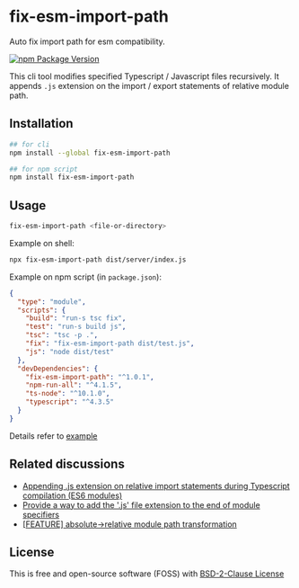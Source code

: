 # fix-esm-import-path

Auto fix import path for esm compatibility.

[![npm Package Version](https://img.shields.io/npm/v/fix-esm-import-path.svg?maxAge=2592000)](https://www.npmjs.com/package/fix-esm-import-path)

This cli tool modifies specified Typescript / Javascript files recursively. It appends `.js` extension on the import / export statements of relative module path.

## Installation

```bash
## for cli
npm install --global fix-esm-import-path

## for npm script
npm install fix-esm-import-path
```

## Usage

```bash
fix-esm-import-path <file-or-directory>
```

Example on shell:

```bash
npx fix-esm-import-path dist/server/index.js
```

Example on npm script (in `package.json`):

```json
{
  "type": "module",
  "scripts": {
    "build": "run-s tsc fix",
    "test": "run-s build js",
    "tsc": "tsc -p .",
    "fix": "fix-esm-import-path dist/test.js",
    "js": "node dist/test"
  },
  "devDependencies": {
    "fix-esm-import-path": "^1.0.1",
    "npm-run-all": "^4.1.5",
    "ts-node": "^10.1.0",
    "typescript": "^4.3.5"
  }
}
```

Details refer to [example](./example)

## Related discussions

- [Appending .js extension on relative import statements during Typescript compilation (ES6 modules)](https://stackoverflow.com/questions/62619058/appending-js-extension-on-relative-import-statements-during-typescript-compilat)
- [Provide a way to add the '.js' file extension to the end of module specifiers](https://github.com/microsoft/TypeScript/issues/16577)
- [[FEATURE] absolute->relative module path transformation](https://github.com/microsoft/TypeScript/issues/15479)

## License

This is free and open-source software (FOSS) with
[BSD-2-Clause License](./LICENSE)
